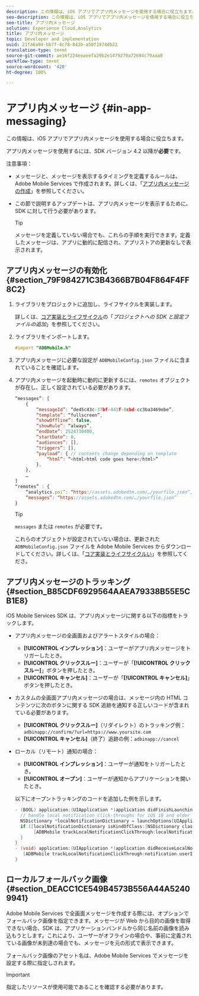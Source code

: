 ```yaml
---
description: この情報は、iOS アプリでアプリ内メッセージを使用する場合に役立ちます。
seo-description: この情報は、iOS アプリでアプリ内メッセージを使用する場合に役立ちます。
seo-title: アプリ内メッセージ
solution: Experience Cloud,Analytics
title: アプリ内メッセージ
topic: Developer and implementation
uuid: 21fa6a94-bb7f-4c78-843b-a50f1974db22
translation-type: tm+mt
source-git-commit: ae16f224eeaeefa29b2e1479270a72694c79aaa0
workflow-type: tm+mt
source-wordcount: '420'
ht-degree: 100%

---
```



# アプリ内メッセージ {#in-app-messaging}

この情報は、iOS アプリでアプリ内メッセージを使用する場合に役立ちます。

アプリ内メッセージを使用するには、SDK バージョン 4.2 以降が&#x200B;**必要**&#x200B;です。

注意事項：

* メッセージと、メッセージを表示するタイミングを定義するルールは、Adobe Mobile Services で作成されます。詳しくは、「[アプリ内メッセージの作成](/help/using/in-app-messaging/t-in-app-message/t-in-app-message.md)」を参照してください。
* この節で説明するアップデートは、アプリ内メッセージを表示するために、SDK に対して行う必要があります。

   >[!TIP]
   >
   >メッセージを定義していない場合でも、これらの手順を実行できます。定義したメッセージは、アプリに動的に配信され、アプリストアの更新なしで表示されます。

## アプリ内メッセージの有効化 {#section_79F984271C3B4366B7B04F864F4FF8C2}

1. ライブラリをプロジェクトに追加し、ライフサイクルを実装します。

   詳しくは、[コア実装とライフサイクル](/help/ios/getting-started/requirements.md)の「*プロジェクトへの SDK と設定ファイルの追加*」を参照してください。

1. ライブラリをインポートします。

   ```objective-c
   #import "ADBMobile.h"
   ```

1. アプリ内メッセージに必要な設定が `ADBMobileConfig.json` ファイルに含まれていることを確認します。
1. アプリ内メッセージを起動時に動的に更新するには、`remotes` オブジェクトが存在し、正しく設定されている必要があります。

   ```js
   “messages”: [ 
       { 
           “messageId”: “de45c43c-37bf-441f-8cbd-cc3ba3469ebe”, 
           “template”: “fullscreen”, 
           “showOffline”: false, 
           “showRule”: “always”, 
           “endDate”: 2524730400, 
           “startDate”: 0, 
           “audiences”: [], 
           “triggers”: [], 
           “payload”: { // contents change depending on template 
               “html”: “<html>html code goes here</html>” 
           }, 
       }, 
       … 
   ] 
   “remotes” : { 
       “analytics.poi”: “https://assets.adobedtm.com/…/yourfile.json”, 
       “messages”: “https://assets.adobedtm.com/…/yourfile.json” 
   }
   ```

   >[!TIP]
   >
   >`messages` または `remotes` が必要です。

   これらのオブジェクトが設定されていない場合は、更新された `ADBMobileConfig.json` ファイルを Adobe Mobile Services からダウンロードしてください。詳しくは、「[コア実装とライフサイクルい](/help/ios/getting-started/requirements.md)」を参照してくださ。

## アプリ内メッセージのトラッキング {#section_B85CDF6929564AAEA79338B55E5CB1E8}

iOS Mobile Services SDK は、アプリ内メッセージに関する以下の指標をトラックします。

* アプリ内メッセージの全画面およびアラートスタイルの場合：

   * **[!UICONTROL インプレッション]**：ユーザーがアプリ内メッセージをトリガーしたとき。
   * **[!UICONTROL クリックスルー]**：ユーザーが「**[!UICONTROL クリックスルー]**」ボタンを押したとき。
   * **[!UICONTROL キャンセル]**：ユーザーが「**[!UICONTROL キャンセル]**」ボタンを押したとき。

* カスタムの全画面アプリ内メッセージの場合は、メッセージ内の HTML コンテンツに次のボタンに関する SDK 追跡を通知する正しいコードが含まれている必要があります。

   * **[!UICONTROL クリックスルー]**（リダイレクト）のトラッキング例： `adbinapp://confirm/?url=https://www.yoursite.com`
   * **[!UICONTROL キャンセル]**（終了）追跡の例：`adbinapp://cancel`

* ローカル（リモート）通知の場合：

   * **[!UICONTROL インプレッション]**：ユーザーが通知をトリガーしたとき。
   * **[!UICONTROL オープン]**：ユーザーが通知からアプリケーションを開いたとき。

   以下にオープントラッキングのコードを追加した例を示します。

   ```objective-c
   - (BOOL) application:(UIApplication *)application didFinishLaunchingWithOptions:(NSDictionary *)launchOptions { 
     // handle local notification click-throughs for iOS 10 and older 
     NSDictionary *localNotificationDictionary = launchOptions[UIApplicationLaunchOptionsLocalNotificationKey]; 
     if ([localNotificationDictionary isKindOfClass:[NSDictionary class]]) { 
          [ADBMobile trackLocalNotificationClickThrough:localNotificationDictionary]; 
     } 
   } 
   - (void) application:(UIApplication *)application didReceiveLocalNotification:(UILocalNotification *)notification { 
      [ADBMobile trackLocalNotificationClickThrough:notification.userInfo]; 
   }
   ```

## ローカルフォールバック画像 {#section_DEACC1CE549B4573B556A44A52409941}

Adobe Mobile Services で全画面メッセージを作成する際には、オプションでフォールバック画像を指定できます。メッセージが Web から目的の画像を取得できない場合、SDK は、アプリケーションバンドルから同じ名前の画像を読み込もうとします。これにより、ユーザーがオフラインの場合や、事前に定義されている画像が未到達の場合でも、メッセージを元の形式で表示できます。

フォールバック画像のアセット名は、Adobe Mobile Services でメッセージを設定する際に指定しされます。

>[!IMPORTANT]
>
>指定したリソースが使用可能であることを確認する必要があります。

